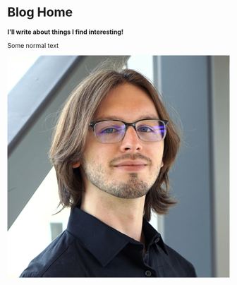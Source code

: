 # Blog Home
**I'll write about things I find interesting!**

Some normal text

![headshot](../headshot.png)